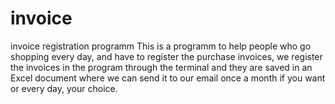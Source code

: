 # invoice
invoice registration programm 
This is a programm to help people who go shopping every day, and have to register the purchase invoices, we register the invoices in the program through the terminal and they are saved in an Excel document where we can send it to our email once a month if you want or every day, your choice.




